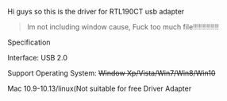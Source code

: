 Hi guys so this is the driver for RTL190CT usb adapter
> Im not including window cause, Fuck too much file!!!!!!!!!!!!!

Specification

Interface: USB 2.0

Support Operating System:
~~Window Xp/Vista/Win7/Win8/Win10~~

Mac 10.9-10.13/linux(Not suitable for free Driver Adapter
